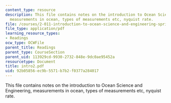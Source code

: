 ```yaml
---
content_type: resource
description: This file contains notes on the introduction to Ocean Science and Engineering,
  measurements in ocean, types of measurements etc, nyquist rate.
file: /courses/2-011-introduction-to-ocean-science-and-engineering-spring-2006/92b05856ec9b5571b7b2f0377a284017_intro2.pdf
file_type: application/pdf
learning_resource_types:
- Readings
ocw_type: OCWFile
parent_title: Readings
parent_type: CourseSection
parent_uid: 113929cd-9930-2732-848e-9dc0ae95452a
resourcetype: Document
title: intro2.pdf
uid: 92b05856-ec9b-5571-b7b2-f0377a284017
---
```

This file contains notes on the introduction to Ocean Science and Engineering, measurements in ocean, types of measurements etc, nyquist rate.

